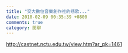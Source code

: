 ```yaml
---
title: "交大數位音樂創作社的悲歌..."
date: 2010-02-09 00:35:39 +0800
comments: true
category: 閒聊
---
```

<p><a href="http://castnet.nctu.edu.tw/view.htm?ar_pk=1461">http://castnet.nctu.edu.tw/view.htm?ar_pk=1461</a></p>
